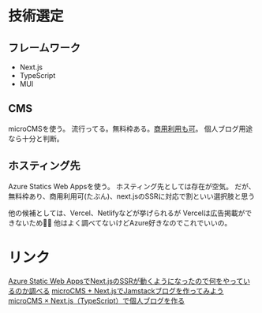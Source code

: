 # 技術選定

## フレームワーク

- Next.js
- TypeScript
- MUI

## CMS

microCMSを使う。
流行ってる。無料枠ある。[商用利用も可](https://help.microcms.io/ja/knowledge/free-plan-for-ads)。
個人ブログ用途なら十分と判断。

## ホスティング先

Azure Statics Web Appsを使う。
ホスティング先としては存在が空気。
だが、無料枠あり、商用利用可(たぶん)、next.jsのSSRに対応で割といい選択肢と思う

他の候補としては、Vercel、Netlifyなどが挙げられるが
Vercelは広告掲載ができないため🙅‍♂️
他はよく調べてないけどAzure好きなのでこれでいいの。

# リンク

[Azure Static Web AppsでNext.jsのSSRが動くようになったので何をやっているのか調べる](https://zenn.dev/laiso/articles/685b32abcc68f7)
[microCMS + Next.jsでJamstackブログを作ってみよう](https://blog.microcms.io/microcms-next-jamstack-blog/)
[microCMS × Next.js（TypeScript）で個人ブログを作る](https://qiita.com/hinako_n/items/e53b02c241b8e35d42cb)
